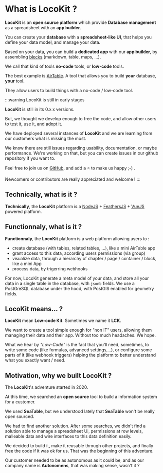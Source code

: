 # What is LocoKit ?

**LocoKit** is an **open source platform**
which provide **Database management** as a spreadsheet
with an **app builder**.

You can create your **database**
with a **spreadsheet-like UI**, that helps you define your data model,
and manage your data.

Based on your data, you can build a **dedicated app** with our **app builder**,
by assembling [blocks](concepts/block-types) (markdown, table, maps, ...).



We call that kind of tools **no-code** tools, or **low-code** tools.

The best example is [AirTable](https://airtable.com).
A tool that allows you to build **your** database, **your** tool.

They allow users to build things with a no-code / low-code tool.

:::warning LocoKit is still in early stages

**LocoKit** is still in its 0.x.x versions.

But, we thought we develop enough to free the code,
and allow other users to test it, use it, and adopt it.

We have deployed several instances of **LocoKit**
and we are learning from our customers
what is missing the most.

We know there are still issues regarding usability,
documentation, or maybe performance.
We're working on that, but you can create issues in our github repository
if you want to.

Feel free to join us on [GitHub](https://github.com/locokit/locokit),
and add a :star: to make us happy ;-) .

Newcomers or contributors are really appreciated and welcome !
:::

## Technically, what is it ?

**Technically**, the **LocoKit** platform is a
[NodeJS](https://nodejs.org) + [FeathersJS](https://feathersjs.com) + [VueJS](https://vuejs.org) powered platform.

## Functionnaly, what is it ?

**Functionnaly**, the **LocoKit** platform is a web platform allowing users to :
* create database (with tables, related tables, ...), like a mini AirTable app
* grant access to this data, according users permissions (via group)
* visualize data, through a hierarchy of chapter / page / container / block, like a mini App
* process data, by trigerring webhooks

For now, LocoKit generate a meta model of your data,
and store all your data in a single table in the database, with `jsonb` fields.
We use a PostGreSQL database under the hood, with PostGIS enabled for geometry fields.


## LocoKit means... ?

**LocoKit** mean **Low-code Kit**.
Sometimes we name it **LCK**.

We want to create a tool
simple enough for "non IT" users,
allowing them managing their data and their app.
Without too much headaches. We hope.

What we hear by *"Low-Code"* is the fact that you'll need, sometimes,
to write some code (like formulas, advanced settings,...),
or configure some parts of it (like webhook triggers)
helping the platform to better understand what you exactly want / need.

## Motivation, why we built LocoKit ?

The **LocoKit**'s adventure started in 2020.

At this time, we searched an **open source** tool
to build a information system for a customer.

We used **SeaTable**, but we understood lately
that **SeaTable** won't be really open sourced.

We had to find another solution.
After some searches, we didn't find a solution
able to manage a spreadsheet UI, permissions at row levels,
malleable data and wire interfaces to this data definition easily.

We decided to build it, make it reusable through other projects,
and finally free the code if it was ok for us.
That was the beginning of this adventure.

Our customer needed to be as autonomous as it could be,
and as our company name is **Autonomens**, that was making sense, wasn't it ?

